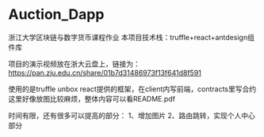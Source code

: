 # Auction_Dapp
浙江大学区块链与数字货币课程作业
本项目技术栈：truffle+react+antdesign组件库

项目的演示视频放在浙大云盘上，链接为：https://pan.zju.edu.cn/share/01b7d31486973f13f641d8f591

使用的是truffle unbox react提供的框架，在client内写前端，contracts里写合约
这里好像放图比较麻烦，整体内容可以看README.pdf

时间有限，还有很多可以提高的部分：
1、增加图片
2、路由跳转，实现个人中心部分
